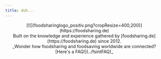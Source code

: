 ```yaml
---
title: duh...
---
```


<div markdown="1" style="text-align: center">
  [![](foodsharinglogo_positiv.png?cropResize=400,200)](https://foodsharing.de)<br>
  Built on the knowledge and experience gathered by [foodsharing.de](https://foodsharing.de) since 2012.<br>
  _Wonder how foodsharing and foodsaving worldwide are connected? [Here's a FAQ!](../fsintFAQ)_
</div>
